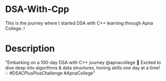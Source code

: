 # DSA-With-Cpp
This is the journey where I started DSA with C++ learning through Apna College..!


# Description
"Embarking on a 100-day DSA with C++ journey @apnacollege 🌟 Excited to dive deep into algorithms & data structures, honing skills one day at a time! 💡 #DSACPlusPlusChallenge #ApnaCollege"

